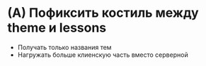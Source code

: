 # (A) Пофиксить костиль между theme и lessons

- Получать только названия тем
- Нагружать больше клиенскую часть вместо серверной
